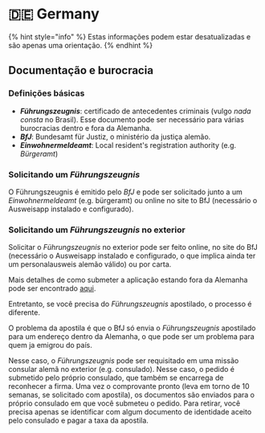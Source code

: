# 🇩🇪 Germany

{% hint style="info" %}
Estas informações podem estar desatualizadas e são apenas uma orientação.
{% endhint %}

## Documentação e burocracia

### Definições básicas

* _**Führungszeugnis**_: certificado de antecedentes criminais (vulgo _nada consta_ no Brasil). Esse documento pode ser necessário para várias burocracias dentro e fora da Alemanha.
* _**BfJ**_: Bundesamt für Justiz, o ministério da justiça alemão.
* _**Einwohnermeldeamt**_: Local resident's registration authority (e.g. _Bürgeramt_)

### Solicitando um _**Führungszeugnis**_

O Führungszeugnis é emitido pelo _BfJ_ e pode ser solicitado junto a um _Einwohnermeldeamt_ (e.g. bürgeramt) ou online no site to BfJ (necessário o Ausweisapp instalado e configurado).

### Solicitando um _Führungszeugnis_ no exterior

Solicitar o _Führungszeugnis_ no exterior pode ser feito online, no site do BfJ (necessário o Ausweisapp instalado e configurado, o que implica ainda ter um personalausweis alemão válido) ou por carta.

Mais detalhes de como submeter a aplicação estando fora da Alemanha pode ser encontrado [aqui](https://www.bundesjustizamt.de/EN/Topics/FederalCentralCriminalRegister/CertificateofConduct/CertificateofConduct\_node.html#AnkerDokument100618).

Entretanto, se você precisa do _Führungszeugnis_ apostilado, o processo é diferente.

O problema da apostila é que o BfJ só envia o _Führungszeugnis_ apostilado para um endereço dentro da Alemanha, o que pode ser um problema para quem ja emigrou do país.

Nesse caso, o _Führungszeugnis_ pode ser requisitado em uma missão consular alemã no exterior (e.g. consulado). Nesse caso, o pedido é submetido pelo próprio consulado, que também se encarrega de reconhecer a firma. Uma vez o comprovante pronto (leva em torno de 10 semanas, se solicitado com apostila), os documentos são enviados para o próprio consulado em que você submeteu o pedido. Para retirar, você precisa apenas se identificar com algum documento de identidade aceito pelo consulado e pagar a taxa da apostila.
